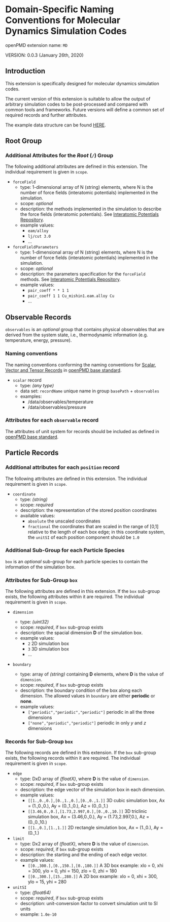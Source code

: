 Domain-Specific Naming Conventions for Molecular Dynamics Simulation Codes
==========================================================================

openPMD extension name: `MD`

VERSION: 0.0.3 (January 26th, 2020)

Introduction
------------

This extension is specifically designed for molecular dynamics simulation codes.

The current version of this extension is suitable to allow the output of
arbitrary simulation codes to be post-processed and compared with common
tools and frameworks. Future versions will define a common set of required
records and further attributes.

The example data structure can be found [HERE](https://github.com/ejcjason/MDDomainExtension).

Root Group
----------

### Additional Attributes for the *Root* (`/`) Group

The following additional attributes are defined in this extension.
The individual requirement is given in `scope`.

  - `forceField`
    - type: 1-dimensional array of N (string) elements, where N is the number of force fields (interatomic potentials) implemented in the simulation.
    - scope: *optional*
    - description: the methods implemented in the simulation to describe the force fields (interatomic potentials). See [Interatomic Potentials Repository](https://www.ctcms.nist.gov/potentials/).
    - example values:
      - `eam/alloy`
      - `lj/cut 3.0`
      - ...
  - `forceFieldParameters`
    - type: 1-dimensional array of N (string) elements, where N is the number of force fields (interatomic potentials) implemented in the simulation.
    - scope: *optional*
    - description: the parameters specification for the `forceField` methods. See [Interatomic Potentials Repository](https://www.ctcms.nist.gov/potentials/).
    - example values:
      - `pair_coeff * * 1 1`
      - `pair_coeff 1 1 Cu_mishin1.eam.alloy Cu`
      - ...

Observable Records
------------------

`observables` is an *optional* group that contains physical observables that are derived from the system state, i.e., thermodynamic information (e.g. temperature, energy, pressure).

### Naming conventions

The naming conventions conforming the naming conventions for [Scalar, Vector and Tensor Records](STANDARD.md#naming-conventions) in [openPMD base standard](STANDARD.md).

- `scalar` record
  - type: *(any type)*
  - data set: `recordName` unique name in group `basePath` + `observables`
  - examples:
    - /data/observables/temperature
    - /data/observables/pressure

### Attributes for each `observable` record

The attributes of unit system for records should be included as defined in [openPMD base standard](STANDARD.md#unit-systems-and-dimensionality).


Particle Records
----------------

### Additional attributes for each `position` record

The following attributes are defined in this extension. The individual requirement is given in `scope`. 

- `coordinate`
    - type: *(string)*
    - scope: *required*
    - description: the representation of the stored position coordinates
    - available values:
      - `absolute` the unscaled coordinates
      - `fractional` the coordinates that are scaled in the range of [0,1] relative to the length of each box edge; in this coordinate system, the `unitSI` of each position component should be `1.0`

### Additional Sub-Group for each Particle Species

`box` is an *optional* sub-group for each particle species to contain the information of the simulation box. 

### Attributes for Sub-Group `box`

The following attributes are defined in this extension.
If the `box` sub-group exists, the following attributes within it are required.
The individual requirement is given in `scope`. 

  - `dimension`
    - type: *(uint32)*
    - scope: *required*, if `box` sub-group exists
    - description: the spacial dimension **D** of the simulation box.
    - example values:
      - `2` 2D simulation box
      - `3` 3D simulation box
      - ...

  - `boundary`
    - type: array of *(string)* containing **D** elements, where **D** is the value of `dimension`.
    - scope: *required*, if `box` sub-group exists
    - description: the boundary condition of the box along each dimension. The allowed values in `boundary` are either **periodic** or **none**.
    - example values:
      - `["periodic","periodic","periodic"]`  periodic in all the three dimensions
      - `["none","periodic","periodic"]` periodic in only *y* and *z* dimensions

### Records for Sub-Group `box`

The following records are defined in this extension.
If the `box` sub-group exists, the following records within it are required.
The individual requirement is given in `scope`. 
  - `edge`
    - type: DxD array of *(floatX)*, where **D** is the value of `dimension`.
    - scope: *required*, if `box` sub-group exists
    - description: the edge vector of the simulation box in each dimension.
    - example values:
      - `[[1.,0.,0.],[0.,1.,0.],[0.,0.,1.]]` 3D cubic simulation box, Ax = (1.,0.,0.), Ay = (0.,1.,0.), Az = (0.,0.,1.)
      - `[[3.46,0.,0.],[1.73,2.997,0.],[0.,0.,10.]]` 3D triclinic simulation box, Ax = (3.46,0.,0.), Ay = (1.73,2.997,0.), Az = (0.,0.,10.)
      - `[[1.,0.],[1.,1.]]` 2D rectangle simulation box, Ax = (1.,0.), Ay = (0.,1.)
  - `limit`
    - type: Dx2 array of *(floatX)*, where **D** is the value of `dimension`.
    - scope: *required*, if `box` sub-group exists
    - description: the starting and the ending of each edge vector.
    - example values:
      - `[[0.,300.],[0.,150.],[0.,180.]]`  A 3D box example: xlo = 0, xhi = 300, ylo = 0, yhi = 150, zlo = 0, zhi = 180 
      - `[[0.,300.],[15.,280.]]` A 2D box example: xlo = 0, xhi = 300, ylo = 15, yhi = 280
  - `unitSI`
    - type: *(float64)*
    - scope: *required*, if `box` sub-group exists
    - description: unit-conversion factor to convert simulation unit to SI units
    - example: `1.0e-10`
